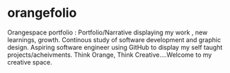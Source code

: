 # orangefolio
Orangespace portfolio : Portfolio/Narrative displaying my work , new learnings, growth.
Continous study of software development and graphic design.
Aspiring software engineer using GitHub to display my self taught projects/acheivments.
Think Orange, Think Creative....Welcome to my creative space.
